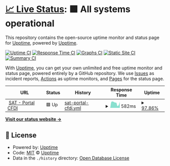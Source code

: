 # [📈 Live Status](https://demo.upptime.js.org): <!--live status--> **🟩 All systems operational**

This repository contains the open-source uptime monitor and status page for [Upptime](https://upptime.js.org), powered by [Upptime](https://github.com/upptime/upptime).

[![Uptime CI](https://github.com/batnieluyo/sat-monitor/workflows/Uptime%20CI/badge.svg)](https://github.com/batnieluyo/sat-monitor/actions?query=workflow%3A%22Uptime+CI%22)
[![Response Time CI](https://github.com/batnieluyo/sat-monitor/workflows/Response%20Time%20CI/badge.svg)](https://github.com/batnieluyo/sat-monitor/actions?query=workflow%3A%22Response+Time+CI%22)
[![Graphs CI](https://github.com/batnieluyo/sat-monitor/workflows/Graphs%20CI/badge.svg)](https://github.com/batnieluyo/sat-monitor/actions?query=workflow%3A%22Graphs+CI%22)
[![Static Site CI](https://github.com/batnieluyo/sat-monitor/workflows/Static%20Site%20CI/badge.svg)](https://github.com/batnieluyo/sat-monitor/actions?query=workflow%3A%22Static+Site+CI%22)
[![Summary CI](https://github.com/batnieluyo/sat-monitor/workflows/Summary%20CI/badge.svg)](https://github.com/batnieluyo/sat-monitor/actions?query=workflow%3A%22Summary+CI%22)

With [Upptime](https://upptime.js.org), you can get your own unlimited and free uptime monitor and status page, powered entirely by a GitHub repository. We use [Issues](https://github.com/upptime/upptime/issues) as incident reports, [Actions](https://github.com/batnieluyo/sat-monitor/actions) as uptime monitors, and [Pages](https://demo.upptime.js.org) for the status page.

<!--start: status pages-->
<!-- This summary is generated by Upptime (https://github.com/upptime/upptime) -->
<!-- Do not edit this manually, your changes will be overwritten -->
<!-- prettier-ignore -->
| URL | Status | History | Response Time | Uptime |
| --- | ------ | ------- | ------------- | ------ |
| <img alt="" src="https://favicons.githubusercontent.com/portalcfdi.facturaelectronica.sat.gob.mx" height="13"> [SAT - Portal CFDI](https://portalcfdi.facturaelectronica.sat.gob.mx) | 🟩 Up | [sat-portal-cfdi.yml](https://github.com/batnieluyo/sat-monitor/commits/HEAD/history/sat-portal-cfdi.yml) | <details><summary><img alt="Response time graph" src="./graphs/sat-portal-cfdi/response-time-week.png" height="20"> 582ms</summary><br><a href="https://batnieluyo.github.io/sat-monitor/history/sat-portal-cfdi"><img alt="Response time 582" src="https://img.shields.io/endpoint?url=https%3A%2F%2Fraw.githubusercontent.com%2Fbatnieluyo%2Fsat-monitor%2FHEAD%2Fapi%2Fsat-portal-cfdi%2Fresponse-time.json"></a><br><a href="https://batnieluyo.github.io/sat-monitor/history/sat-portal-cfdi"><img alt="24-hour response time 582" src="https://img.shields.io/endpoint?url=https%3A%2F%2Fraw.githubusercontent.com%2Fbatnieluyo%2Fsat-monitor%2FHEAD%2Fapi%2Fsat-portal-cfdi%2Fresponse-time-day.json"></a><br><a href="https://batnieluyo.github.io/sat-monitor/history/sat-portal-cfdi"><img alt="7-day response time 582" src="https://img.shields.io/endpoint?url=https%3A%2F%2Fraw.githubusercontent.com%2Fbatnieluyo%2Fsat-monitor%2FHEAD%2Fapi%2Fsat-portal-cfdi%2Fresponse-time-week.json"></a><br><a href="https://batnieluyo.github.io/sat-monitor/history/sat-portal-cfdi"><img alt="30-day response time 582" src="https://img.shields.io/endpoint?url=https%3A%2F%2Fraw.githubusercontent.com%2Fbatnieluyo%2Fsat-monitor%2FHEAD%2Fapi%2Fsat-portal-cfdi%2Fresponse-time-month.json"></a><br><a href="https://batnieluyo.github.io/sat-monitor/history/sat-portal-cfdi"><img alt="1-year response time 582" src="https://img.shields.io/endpoint?url=https%3A%2F%2Fraw.githubusercontent.com%2Fbatnieluyo%2Fsat-monitor%2FHEAD%2Fapi%2Fsat-portal-cfdi%2Fresponse-time-year.json"></a></details> | <details><summary><a href="https://batnieluyo.github.io/sat-monitor/history/sat-portal-cfdi">97.86%</a></summary><a href="https://batnieluyo.github.io/sat-monitor/history/sat-portal-cfdi"><img alt="All-time uptime 97.86%" src="https://img.shields.io/endpoint?url=https%3A%2F%2Fraw.githubusercontent.com%2Fbatnieluyo%2Fsat-monitor%2FHEAD%2Fapi%2Fsat-portal-cfdi%2Fuptime.json"></a><br><a href="https://batnieluyo.github.io/sat-monitor/history/sat-portal-cfdi"><img alt="24-hour uptime 97.86%" src="https://img.shields.io/endpoint?url=https%3A%2F%2Fraw.githubusercontent.com%2Fbatnieluyo%2Fsat-monitor%2FHEAD%2Fapi%2Fsat-portal-cfdi%2Fuptime-day.json"></a><br><a href="https://batnieluyo.github.io/sat-monitor/history/sat-portal-cfdi"><img alt="7-day uptime 97.86%" src="https://img.shields.io/endpoint?url=https%3A%2F%2Fraw.githubusercontent.com%2Fbatnieluyo%2Fsat-monitor%2FHEAD%2Fapi%2Fsat-portal-cfdi%2Fuptime-week.json"></a><br><a href="https://batnieluyo.github.io/sat-monitor/history/sat-portal-cfdi"><img alt="30-day uptime 97.86%" src="https://img.shields.io/endpoint?url=https%3A%2F%2Fraw.githubusercontent.com%2Fbatnieluyo%2Fsat-monitor%2FHEAD%2Fapi%2Fsat-portal-cfdi%2Fuptime-month.json"></a><br><a href="https://batnieluyo.github.io/sat-monitor/history/sat-portal-cfdi"><img alt="1-year uptime 97.86%" src="https://img.shields.io/endpoint?url=https%3A%2F%2Fraw.githubusercontent.com%2Fbatnieluyo%2Fsat-monitor%2FHEAD%2Fapi%2Fsat-portal-cfdi%2Fuptime-year.json"></a></details>

<!--end: status pages-->

[**Visit our status website →**](https://demo.upptime.js.org)

## 📄 License

- Powered by: [Upptime](https://github.com/upptime/upptime)
- Code: [MIT](./LICENSE) © [Upptime](https://upptime.js.org)
- Data in the `./history` directory: [Open Database License](https://opendatacommons.org/licenses/odbl/1-0/)
